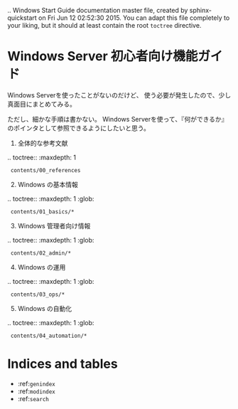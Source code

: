 .. Windows Start Guide documentation master file, created by
   sphinx-quickstart on Fri Jun 12 02:52:30 2015.
   You can adapt this file completely to your liking, but it should at least
   contain the root `toctree` directive.

Windows Server 初心者向け機能ガイド
===============================================

Windows Serverを使ったことがないのだけど、
使う必要が発生したので、少し真面目にまとめてみる。

ただし、細かな手順は書かない。
Windows Serverを使って、『何ができるか』のポインタとして参照できるようにしたいと思う。

1. 全体的な参考文献

  .. toctree::
     :maxdepth: 1

     contents/00_references

2. Windows の基本情報

  .. toctree::
     :maxdepth: 1
     :glob:

     contents/01_basics/*

3. Windows 管理者向け情報

  .. toctree::
     :maxdepth: 1
     :glob:

     contents/02_admin/*

4. Windows の運用

  .. toctree::
     :maxdepth: 1
     :glob:

     contents/03_ops/*

5. Windows の自動化

  .. toctree::
     :maxdepth: 1
     :glob:

     contents/04_automation/*

Indices and tables
==================

* :ref:`genindex`
* :ref:`modindex`
* :ref:`search`

